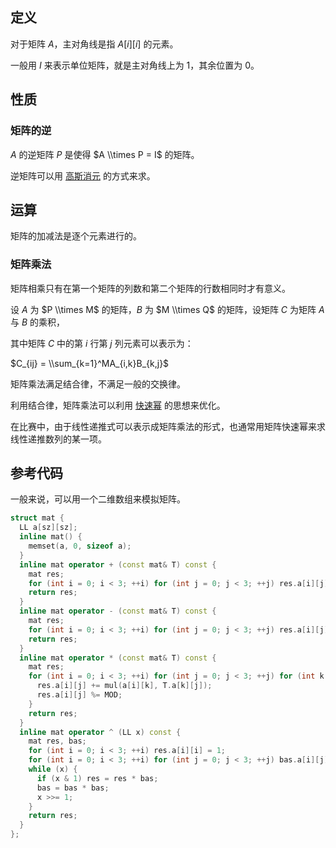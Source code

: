 ## 定义

对于矩阵 $A$，主对角线是指 $A[i][i]$ 的元素。

一般用 $I$ 来表示单位矩阵，就是主对角线上为 1，其余位置为 0。

## 性质

### 矩阵的逆

$A$ 的逆矩阵 $P$ 是使得 $A \\times P = I$ 的矩阵。

逆矩阵可以用 [高斯消元](/math/gauss/) 的方式来求。

## 运算

矩阵的加减法是逐个元素进行的。

### 矩阵乘法

矩阵相乘只有在第一个矩阵的列数和第二个矩阵的行数相同时才有意义。

设 $A$ 为 $P \\times M$ 的矩阵，$B$ 为 $M \\times Q$ 的矩阵，设矩阵 $C$ 为矩阵 $A$ 与 $B$ 的乘积，

其中矩阵 $C$ 中的第 $i$ 行第 $j$ 列元素可以表示为：

$C_{ij} = \\sum_{k=1}^MA_{i,k}B_{k,j}$

矩阵乘法满足结合律，不满足一般的交换律。

利用结合律，矩阵乘法可以利用 [快速幂](/math/quick-pow/) 的思想来优化。

在比赛中，由于线性递推式可以表示成矩阵乘法的形式，也通常用矩阵快速幂来求线性递推数列的某一项。

## 参考代码

一般来说，可以用一个二维数组来模拟矩阵。

```c++
struct mat {
  LL a[sz][sz];
  inline mat() {
    memset(a, 0, sizeof a);
  }
  inline mat operator + (const mat& T) const {
    mat res;
    for (int i = 0; i < 3; ++i) for (int j = 0; j < 3; ++j) res.a[i][j] = (a[i][j] - T.a[i][j] + MOD) % MOD;
    return res;
  }
  inline mat operator - (const mat& T) const {
    mat res;
    for (int i = 0; i < 3; ++i) for (int j = 0; j < 3; ++j) res.a[i][j] = (a[i][j] + T.a[i][j]) % MOD;
    return res;
  }
  inline mat operator * (const mat& T) const {
    mat res;
    for (int i = 0; i < 3; ++i) for (int j = 0; j < 3; ++j) for (int k = 0; k < 3; ++k) {
      res.a[i][j] += mul(a[i][k], T.a[k][j]);
      res.a[i][j] %= MOD;
    }
    return res;
  }
  inline mat operator ^ (LL x) const {
    mat res, bas;
    for (int i = 0; i < 3; ++i) res.a[i][i] = 1;
    for (int i = 0; i < 3; ++i) for (int j = 0; j < 3; ++j) bas.a[i][j] = a[i][j];
    while (x) {
      if (x & 1) res = res * bas;
      bas = bas * bas;
      x >>= 1;
    }
    return res;
  }
};
```
